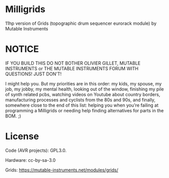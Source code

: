 # Milligrids
11hp version of Grids (topographic drum sequencer eurorack module) by Mutable Instruments

# NOTICE
IF YOU BUILD THIS DO NOT BOTHER OLIVIER GILLET, MUTABLE INSTRUMENTS or THE MUTABLE INSTRUMENTS FORUM WITH QUESTIONS! JUST DON'T! 

I might help you. But my priorities are in this order: my kids, my spouse, my job, my jobby, my mental health, looking out of the window, finishing my pile of synth related pcbs, watching videos on Youtube about country borders, manufacturing processes and cyclists from the 80s and 90s, and finally, somewhere close to the end of this list: helping you when you're failing at programming a Milligrids or needing help finding alternatives for parts in the BOM. ;)

# License
Code (AVR projects): GPL3.0.

Hardware: cc-by-sa-3.0

Grids: https://mutable-instruments.net/modules/grids/
